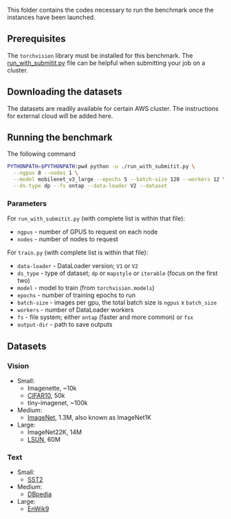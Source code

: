 This folder contains the codes necessary to run the benchmark once the instances have been launched.

## Prerequisites

The `torchvision` library must be installed for this benchmark. The
[run_with_submitit.py](https://gist.github.com/datumbox/f98a0c995fd3078ffa6f1b07e33bfb69) file can be helpful when
submitting your job on a cluster.

## Downloading the datasets

The datasets are readily available for certain AWS cluster. The instructions for external cloud will be added here.

## Running the benchmark

The following command

```sh
PYTHONPATH=$PYTHONPATH:pwd python -u ./run_with_submitit.py \
  --ngpus 8 --nodes 1 \
  --model mobilenet_v3_large --epochs 5 --batch-size 128 --workers 12 \
  --ds-type dp --fs ontap --data-loader V2 --dataset
```

### Parameters

For `run_with_submitit.py` (with complete list is within that file):

- `ngpus` - number of GPUS to request on each node
- `nodes` - number of nodes to request

For `train.py` (with complete list is within that file):

- `data-loader` - DataLoader version; `V1` or `V2`
- `ds_type` - type of dataset; `dp` or `mapstyle` or `iterable` (focus on the first two)
- `model` - model to train (from `torchvision.models`)
- `epochs` - number of training epochs to run
- `batch-size` - images per gpu, the total batch size is `ngpus` x `batch_size`
- `workers` - number of DataLoader workers
- `fs` - file system; either `ontap` (faster and more common) or `fsx`
- `output-dir` - path to save outputs

## Datasets

### Vision

- Small:
  - Imagenette, ~10k
  - [CIFAR10](https://pytorch.org/vision/stable/generated/torchvision.datasets.CIFAR10.html#torchvision.datasets.CIFAR10),
    50k
  - tiny-imagenet, ~100k
- Medium:
  - [ImageNet](https://pytorch.org/vision/stable/generated/torchvision.datasets.ImageNet.html#torchvision.datasets.ImageNet),
    1.3M, also known as ImageNet1K
- Large:
  - ImageNet22K, 14M
  - [LSUN](https://pytorch.org/vision/stable/generated/torchvision.datasets.LSUN.html#torchvision.datasets.LSUN), 60M

### Text

- Small:
  - [SST2](https://pytorch.org/text/stable/datasets.html#sst2)
- Medium:
  - [DBpedia](https://pytorch.org/text/stable/datasets.html#dbpedia)
- Large:
  - [EnWik9](https://pytorch.org/text/stable/datasets.html#enwik9)
